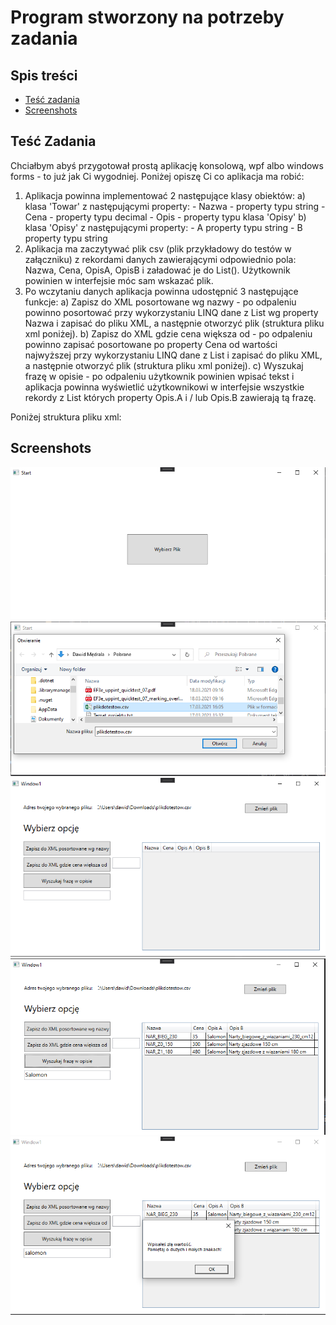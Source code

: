 # Program stworzony na potrzeby zadania

## Spis treści 
* [Teść zadania](#Teść-Zadania)
* [Screenshots](#screenshoots)

## Teść Zadania
Chciałbym abyś przygotował prostą aplikację konsolową, wpf albo windows forms - to już jak Ci wygodniej. Poniżej opiszę Ci co aplikacja ma robić:

1. Aplikacja powinna implementować 2 następujące klasy obiektów:
                a) klasa 'Towar' z następującymi property:
                - Nazwa - property typu string
                - Cena - property typu decimal
                - Opis - property typu klasa 'Opisy'
                b) klasa 'Opisy' z następującymi property:
                - A property typu string
                - B property typu string
2. Aplikacja ma zaczytywać plik csv (plik przykładowy do testów w załączniku) z rekordami danych zawierającymi odpowiednio pola: Nazwa, Cena, OpisA, OpisB i załadować je do List<Towar>(). Użytkownik powinien w interfejsie móc sam wskazać plik.
3. Po wczytaniu danych aplikacja powinna udostępnić 3 następujące funkcje:
                a) Zapisz do XML posortowane wg nazwy - po odpaleniu powinno posortować przy wykorzystaniu LINQ dane z List<Towar> wg property Nazwa i zapisać do pliku XML, a następnie otworzyć plik (struktura pliku xml poniżej).
                b) Zapisz do XML gdzie cena większa od - po odpaleniu powinno zapisać posortowane po property Cena od wartości najwyższej przy wykorzystaniu LINQ dane z List<Towar> i zapisać do pliku XML, a następnie otworzyć plik (struktura pliku xml poniżej).
                c) Wyszukaj frazę w opisie - po odpaleniu użytkownik powinien wpisać tekst i aplikacja powinna wyświetlić użytkownikowi w interfejsie wszystkie rekordy z List<Towar> których property Opis.A i / lub Opis.B zawierają tą frazę.


Poniżej struktura pliku xml:

<Plik>
<Towary>
<Towar>
<Nazwa></Nazwa>
<Cena></Cena>
<Opis>
<A></A>
<B></B>
</Opis>
</Towar>
<Towar>
<Nazwa></Nazwa>
<Cena></Cena>
<Opis>
<A></A>
<B></B>
</Opis>
</Towar>
</Towary>
</Plik>

## Screenshots
![Example screenshot](./zadanie_ss/ss1.PNG)
![Example screenshot](./zadanie_ss/ss2.PNG)
![Example screenshot](./zadanie_ss/ss3.PNG)
![Example screenshot](./zadanie_ss/ss4.PNG)
![Example screenshot](./zadanie_ss/ss5.PNG)
